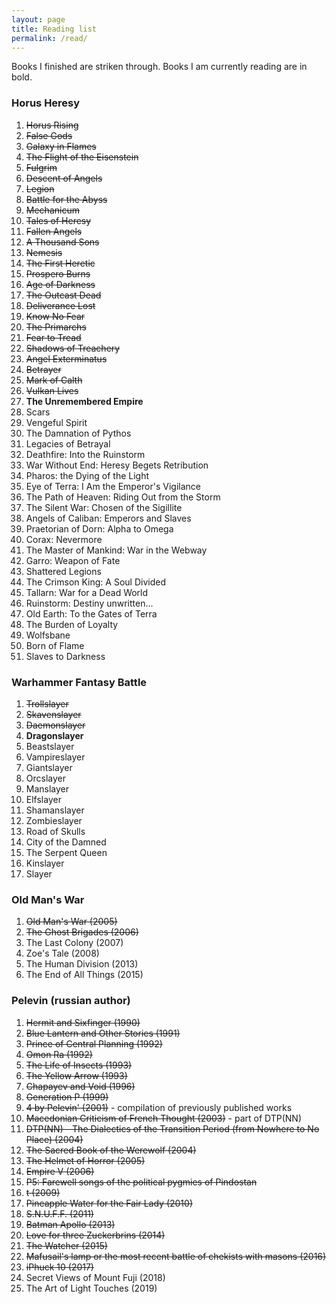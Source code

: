 ```yaml
---
layout: page
title: Reading list
permalink: /read/
---
```


Books I finished are striken through. Books I am currently reading are in bold.


### Horus Heresy

1. <del>Horus Rising</del>
2. <del>False Gods</del>
3. <del>Galaxy in Flames</del>
4. <del>The Flight of the Eisenstein</del>
5. <del>Fulgrim</del>
6. <del>Descent of Angels</del>
7. <del>Legion</del>
8. <del>Battle for the Abyss</del>
9. <del>Mechanicum</del>
10. <del>Tales of Heresy</del>
11. <del>Fallen Angels</del>
12. <del>A Thousand Sons</del>
13. <del>Nemesis</del>
14. <del>The First Heretic</del>
15. <del>Prospero Burns</del>
16. <del>Age of Darkness</del>
17. <del>The Outcast Dead</del>
18. <del>Deliverance Lost</del>
19. <del>Know No Fear</del>
20. <del>The Primarchs</del>
21. <del>Fear to Tread</del>
22. <del>Shadows of Treachery</del>
23. <del>Angel Exterminatus</del>
24. <del>Betrayer</del>
25. <del>Mark of Calth</del>
26. <del>Vulkan Lives</del>
27. **The Unremembered Empire**
28. Scars
29. Vengeful Spirit
30. The Damnation of Pythos
31. Legacies of Betrayal
32. Deathfire: Into the Ruinstorm
33. War Without End: Heresy Begets Retribution
34. Pharos: the Dying of the Light
35. Eye of Terra: I Am the Emperor's Vigilance
36. The Path of Heaven: Riding Out from the Storm
37. The Silent War: Chosen of the Sigillite
38. Angels of Caliban: Emperors and Slaves
39. Praetorian of Dorn: Alpha to Omega
40. Corax: Nevermore
41. The Master of Mankind: War in the Webway
42. Garro: Weapon of Fate
43. Shattered Legions
44. The Crimson King: A Soul Divided
45. Tallarn: War for a Dead World
46. Ruinstorm: Destiny unwritten...
47. Old Earth: To the Gates of Terra
48. The Burden of Loyalty
49. Wolfsbane
50. Born of Flame
51. Slaves to Darkness


### Warhammer Fantasy Battle

1. <del>Trollslayer</del>
2. <del>Skavenslayer</del>
3. <del>Daemonslayer</del>
4. **Dragonslayer**
5. Beastslayer
6. Vampireslayer
7. Giantslayer
8. Orcslayer
9. Manslayer
10. Elfslayer 
11. Shamanslayer
12. Zombieslayer
13. Road of Skulls
14. City of the Damned
15. The Serpent Queen
16. Kinslayer
17. Slayer


### Old Man's War

1. <del>Old Man's War (2005)</del>
2. <del>The Ghost Brigades (2006)</del>
3. The Last Colony (2007)
4. Zoe's Tale (2008)
5. The Human Division (2013)
6. The End of All Things (2015)


### Pelevin (russian author)

1. <del>Hermit and Sixfinger (1990)</del>
2. <del>Blue Lantern and Other Stories (1991)</del>
3. <del>Prince of Central Planning (1992)</del>
4. <del>Omon Ra (1992)</del>
5. <del>The Life of Insects (1993)</del>
6. <del>The Yellow Arrow (1993)</del>
7. <del>Chapayev and Void (1996)</del>
8. <del>Generation P (1999)</del>
9. <del>4 by Pelevin' (2001)</del> - compilation of previously published works
10. <del>Macedonian Criticism of French Thought (2003)</del> - part of DTP(NN)
11. <del>DTP(NN) - The Dialectics of the Transition Period (from Nowhere to No Place) (2004)</del>
12. <del>The Sacred Book of the Werewolf (2004)</del>
13. <del>The Helmet of Horror (2005)</del>
14. <del>Empire V (2006)</del>
15. <del>P5: Farewell songs of the political pygmies of Pindostan</del>
16. <del>t (2009)</del>
17. <del>Pineapple Water for the Fair Lady (2010)</del>
18. <del>S.N.U.F.F. (2011)</del>
19. <del>Batman Apollo (2013)</del>
20. <del>Love for three Zuckerbrins (2014)</del>
21. <del>The Watcher (2015)</del>
22. <del>Mafusail's lamp or the most recent battle of chekists with masons (2016)</del>
23. <del>iPhuck 10 (2017)</del>
24. Secret Views of Mount Fuji (2018)
25. The Art of Light Touches (2019)
